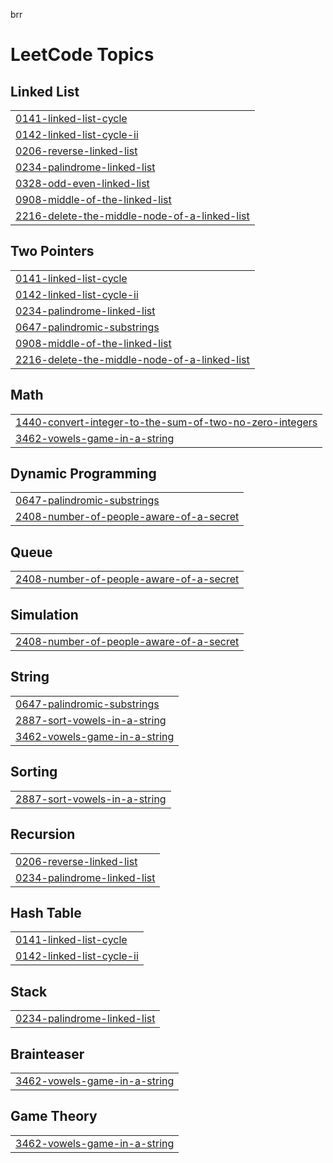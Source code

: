 brr

<!---LeetCode Topics Start-->
# LeetCode Topics
## Linked List
|  |
| ------- |
| [0141-linked-list-cycle](https://github.com/solomon-2105/Leetcode-problems/tree/master/0141-linked-list-cycle) |
| [0142-linked-list-cycle-ii](https://github.com/solomon-2105/Leetcode-problems/tree/master/0142-linked-list-cycle-ii) |
| [0206-reverse-linked-list](https://github.com/solomon-2105/Leetcode-problems/tree/master/0206-reverse-linked-list) |
| [0234-palindrome-linked-list](https://github.com/solomon-2105/Leetcode-problems/tree/master/0234-palindrome-linked-list) |
| [0328-odd-even-linked-list](https://github.com/solomon-2105/Leetcode-problems/tree/master/0328-odd-even-linked-list) |
| [0908-middle-of-the-linked-list](https://github.com/solomon-2105/Leetcode-problems/tree/master/0908-middle-of-the-linked-list) |
| [2216-delete-the-middle-node-of-a-linked-list](https://github.com/solomon-2105/Leetcode-problems/tree/master/2216-delete-the-middle-node-of-a-linked-list) |
## Two Pointers
|  |
| ------- |
| [0141-linked-list-cycle](https://github.com/solomon-2105/Leetcode-problems/tree/master/0141-linked-list-cycle) |
| [0142-linked-list-cycle-ii](https://github.com/solomon-2105/Leetcode-problems/tree/master/0142-linked-list-cycle-ii) |
| [0234-palindrome-linked-list](https://github.com/solomon-2105/Leetcode-problems/tree/master/0234-palindrome-linked-list) |
| [0647-palindromic-substrings](https://github.com/solomon-2105/Leetcode-problems/tree/master/0647-palindromic-substrings) |
| [0908-middle-of-the-linked-list](https://github.com/solomon-2105/Leetcode-problems/tree/master/0908-middle-of-the-linked-list) |
| [2216-delete-the-middle-node-of-a-linked-list](https://github.com/solomon-2105/Leetcode-problems/tree/master/2216-delete-the-middle-node-of-a-linked-list) |
## Math
|  |
| ------- |
| [1440-convert-integer-to-the-sum-of-two-no-zero-integers](https://github.com/solomon-2105/Leetcode-problems/tree/master/1440-convert-integer-to-the-sum-of-two-no-zero-integers) |
| [3462-vowels-game-in-a-string](https://github.com/solomon-2105/Leetcode-problems/tree/master/3462-vowels-game-in-a-string) |
## Dynamic Programming
|  |
| ------- |
| [0647-palindromic-substrings](https://github.com/solomon-2105/Leetcode-problems/tree/master/0647-palindromic-substrings) |
| [2408-number-of-people-aware-of-a-secret](https://github.com/solomon-2105/Leetcode-problems/tree/master/2408-number-of-people-aware-of-a-secret) |
## Queue
|  |
| ------- |
| [2408-number-of-people-aware-of-a-secret](https://github.com/solomon-2105/Leetcode-problems/tree/master/2408-number-of-people-aware-of-a-secret) |
## Simulation
|  |
| ------- |
| [2408-number-of-people-aware-of-a-secret](https://github.com/solomon-2105/Leetcode-problems/tree/master/2408-number-of-people-aware-of-a-secret) |
## String
|  |
| ------- |
| [0647-palindromic-substrings](https://github.com/solomon-2105/Leetcode-problems/tree/master/0647-palindromic-substrings) |
| [2887-sort-vowels-in-a-string](https://github.com/solomon-2105/Leetcode-problems/tree/master/2887-sort-vowels-in-a-string) |
| [3462-vowels-game-in-a-string](https://github.com/solomon-2105/Leetcode-problems/tree/master/3462-vowels-game-in-a-string) |
## Sorting
|  |
| ------- |
| [2887-sort-vowels-in-a-string](https://github.com/solomon-2105/Leetcode-problems/tree/master/2887-sort-vowels-in-a-string) |
## Recursion
|  |
| ------- |
| [0206-reverse-linked-list](https://github.com/solomon-2105/Leetcode-problems/tree/master/0206-reverse-linked-list) |
| [0234-palindrome-linked-list](https://github.com/solomon-2105/Leetcode-problems/tree/master/0234-palindrome-linked-list) |
## Hash Table
|  |
| ------- |
| [0141-linked-list-cycle](https://github.com/solomon-2105/Leetcode-problems/tree/master/0141-linked-list-cycle) |
| [0142-linked-list-cycle-ii](https://github.com/solomon-2105/Leetcode-problems/tree/master/0142-linked-list-cycle-ii) |
## Stack
|  |
| ------- |
| [0234-palindrome-linked-list](https://github.com/solomon-2105/Leetcode-problems/tree/master/0234-palindrome-linked-list) |
## Brainteaser
|  |
| ------- |
| [3462-vowels-game-in-a-string](https://github.com/solomon-2105/Leetcode-problems/tree/master/3462-vowels-game-in-a-string) |
## Game Theory
|  |
| ------- |
| [3462-vowels-game-in-a-string](https://github.com/solomon-2105/Leetcode-problems/tree/master/3462-vowels-game-in-a-string) |
<!---LeetCode Topics End-->